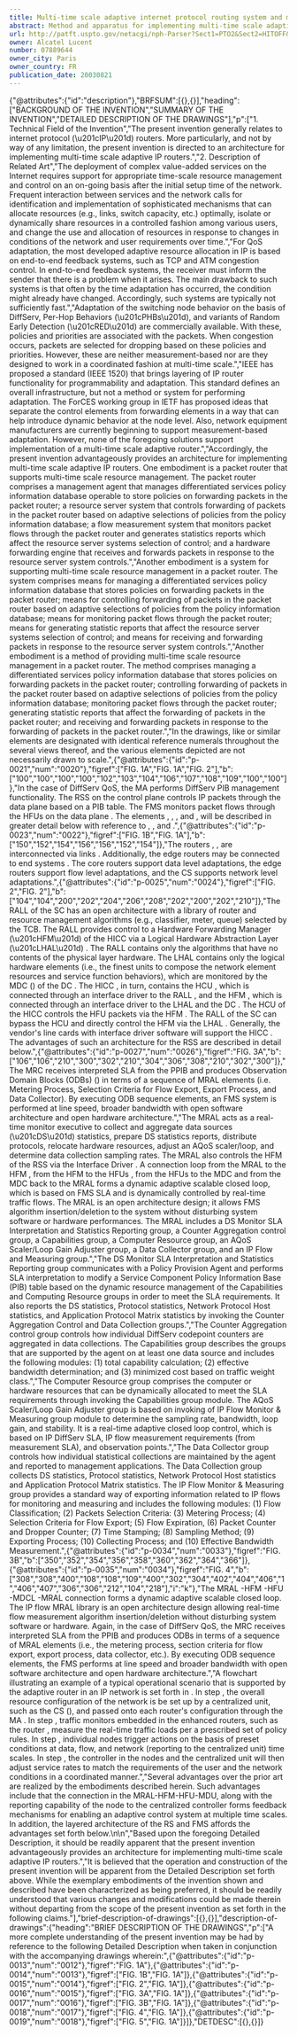 ```yaml
---
title: Multi-time scale adaptive internet protocol routing system and method
abstract: Method and apparatus for implementing multi-time scale adaptive routing in an IP network are described. One embodiment is a packet router that supports multi-time scale resource management. The packet router comprises a management agent that manages differentiated services policy information database operable to store policies on forwarding packets in the packet router; a resource server system that controls forwarding of packets in the packet router based on adaptive selections of policies from the policy information database; a flow measurement system that monitors packet flows through the packet router and generates statistic reports which affect the resource server systems selection of control; and a hardware forwarding engine that receives and forwards packets in response to the resource server system controls.
url: http://patft.uspto.gov/netacgi/nph-Parser?Sect1=PTO2&Sect2=HITOFF&p=1&u=%2Fnetahtml%2FPTO%2Fsearch-adv.htm&r=1&f=G&l=50&d=PALL&S1=07889644&OS=07889644&RS=07889644
owner: Alcatel Lucent
number: 07889644
owner_city: Paris
owner_country: FR
publication_date: 20030821
---
```


{"@attributes":{"id":"description"},"BRFSUM":[{},{}],"heading":["BACKGROUND OF THE INVENTION","SUMMARY OF THE INVENTION","DETAILED DESCRIPTION OF THE DRAWINGS"],"p":["1. Technical Field of the Invention","The present invention generally relates to internet protocol (\u201cIP\u201d) routers. More particularly, and not by way of any limitation, the present invention is directed to an architecture for implementing multi-time scale adaptive IP routers.","2. Description of Related Art","The deployment of complex value-added services on the Internet requires support for appropriate time-scale resource management and control on an on-going basis after the initial setup time of the network. Frequent interaction between services and the network calls for identification and implementation of sophisticated mechanisms that can allocate resources (e.g., links, switch capacity, etc.) optimally, isolate or dynamically share resources in a controlled fashion among various users, and change the use and allocation of resources in response to changes in conditions of the network and user requirements over time.","For QoS adaptation, the most developed adaptive resource allocation in IP is based on end-to-end feedback systems, such as TCP and ATM congestion control. In end-to-end feedback systems, the receiver must inform the sender that there is a problem when it arises. The main drawback to such systems is that often by the time adaptation has occurred, the condition might already have changed. Accordingly, such systems are typically not sufficiently fast.","Adaptation of the switching node behavior on the basis of DiffServ, Per-Hop Behaviors (\u201cPHBs\u201d), and variants of Random Early Detection (\u201cRED\u201d) are commercially available. With these, policies and priorities are associated with the packets. When congestion occurs, packets are selected for dropping based on these policies and priorities. However, these are neither measurement-based nor are they designed to work in a coordinated fashion at multi-time scale.","IEEE has proposed a standard (IEEE 1520) that brings layering of IP router functionality for programmability and adaptation. This standard defines an overall infrastructure, but not a method or system for performing adaptation. The ForCES working group in IETF has proposed ideas that separate the control elements from forwarding elements in a way that can help introduce dynamic behavior at the node level. Also, network equipment manufacturers are currently beginning to support measurement-based adaptation. However, none of the foregoing solutions support implementation of a multi-time scale adaptive router.","Accordingly, the present invention advantageously provides an architecture for implementing multi-time scale adaptive IP routers. One embodiment is a packet router that supports multi-time scale resource management. The packet router comprises a management agent that manages differentiated services policy information database operable to store policies on forwarding packets in the packet router; a resource server system that controls forwarding of packets in the packet router based on adaptive selections of policies from the policy information database; a flow measurement system that monitors packet flows through the packet router and generates statistics reports which affect the resource server systems selection of control; and a hardware forwarding engine that receives and forwards packets in response to the resource server system controls.","Another embodiment is a system for supporting multi-time scale resource management in a packet router. The system comprises means for managing a differentiated services policy information database that stores policies on forwarding packets in the packet router; means for controlling forwarding of packets in the packet router based on adaptive selections of policies from the policy information database; means for monitoring packet flows through the packet router; means for generating statistic reports that affect the resource server systems selection of control; and means for receiving and forwarding packets in response to the resource server system controls.","Another embodiment is a method of providing multi-time scale resource management in a packet router. The method comprises managing a differentiated services policy information database that stores policies on forwarding packets in the packet router; controlling forwarding of packets in the packet router based on adaptive selections of policies from the policy information database; monitoring packet flows through the packet router; generating statistic reports that affect the forwarding of packets in the packet router; and receiving and forwarding packets in response to the forwarding of packets in the packet router.","In the drawings, like or similar elements are designated with identical reference numerals throughout the several views thereof, and the various elements depicted are not necessarily drawn to scale.",{"@attributes":{"id":"p-0021","num":"0020"},"figref":["FIG. 1A","FIG. 1A","FIG. 2"],"b":["100","100","100","100","102","103","104","106","107","108","109","100","100"]},"In the case of DiffServ QoS, the MA  performs DiffServ PIB management functionality. The RSS  on the control plane  controls IP packets through the data plane  based on a PIB table. The FMS  monitors packet flows through the HFUs  on the data plane . The elements , , , and , will be described in greater detail below with reference to , , and .",{"@attributes":{"id":"p-0023","num":"0022"},"figref":["FIG. 1B","FIG. 1A"],"b":["150","152","154","156","156","152","154"]},"The routers , , are interconnected via links . Additionally, the edge routers  may be connected to end systems . The core routers  support data level adaptations, the edge routers  support flow level adaptations, and the CS  supports network level adaptations.",{"@attributes":{"id":"p-0025","num":"0024"},"figref":["FIG. 2","FIG. 2"],"b":["104","104","200","202","204","206","208","202","200","202","210"]},"The RALL  of the SC  has an open architecture with a library of router and resource management algorithms (e.g., classifier, meter, queue) selected by the TCB. The RALL  provides control to a Hardware Forwarding Manager (\u201cHFM\u201d)  of the HICC  via a Logical Hardware Abstraction Layer (\u201cLHAL\u201d) . The RALL  contains only the algorithms that have no contents of the physical layer hardware. The LHAL  contains only the logical hardware elements (i.e., the finest units to compose the network element resources and service function behaviors), which are monitored by the MDC () of the DC . The HICC , in turn, contains the HCU , which is connected through an interface driver  to the RALL , and the HFM , which is connected through an interface driver  to the LHAL  and the DC . The HCU  of the HICC  controls the HFU  packets via the HFM . The RALL  of the SC  can bypass the HCU  and directly control the HFM  via the LHAL . Generally, the vendor's line cards with interface driver software will support the HICC . The advantages of such an architecture for the RSS  are described in detail below.",{"@attributes":{"id":"p-0027","num":"0026"},"figref":"FIG. 3A","b":["106","106","210","300","302","210","304","306","308","210","302","300"]},"The MRC  receives interpreted SLA from the PPIB  and produces Observation Domain Blocks (ODBs) () in terms of a sequence of MRAL  elements (i.e. Metering Process, Selection Criteria for Flow Export, Export Process, and Data Collector). By executing ODB sequence elements, an FMS system is performed at line speed, broader bandwidth with open software architecture and open hardware architecture.","The MRAL  acts as a real-time monitor executive to collect and aggregate data sources (\u201cDS\u201d) statistics, prepare DS statistics reports, distribute protocols, relocate hardware resources, adjust an AQoS scaler\/loop, and determine data collection sampling rates. The MRAL  also controls the HFM  of the RSS  via the Interface Driver . A connection loop from the MRAL  to the HFM , from the HFM  to the HFUs , from the HFUs  to the MDC  and from the MDC  back to the MRAL  forms a dynamic adaptive scalable closed loop, which is based on FMS SLA and is dynamically controlled by real-time traffic flows. The MRAL  is an open architecture design; it allows FMS algorithm insertion\/deletion to the system without disturbing system software or hardware performances. The MRAL  includes a DS Monitor SLA Interpretation and Statistics Reporting group, a Counter Aggregation control group, a Capabilities group, a Computer Resource group, an AQoS Scaler\/Loop Gain Adjuster group, a Data Collector group, and an IP Flow and Measuring group.","The DS Monitor SLA Interpretation and Statistics Reporting group communicates with a Policy Provision Agent and performs SLA interpretation to modify a Service Component Policy Information Base (PIB) table based on the dynamic resource management of the Capabilities and Computing Resource groups in order to meet the SLA requirements. It also reports the DS statistics, Protocol statistics, Network Protocol Host statistics, and Application Protocol Matrix statistics by invoking the Counter Aggregation Control and Data Collection groups.","The Counter Aggregation control group controls how individual DiffServ codepoint counters are aggregated in data collections. The Capabilities group describes the groups that are supported by the agent on at least one data source and includes the following modules: (1) total capability calculation; (2) effective bandwidth determination; and (3) minimized cost based on traffic weight class.","The Computer Resource group comprises the computer or hardware resources that can be dynamically allocated to meet the SLA requirements through invoking the Capabilities group module. The AQoS Scaler\/Loop Gain Adjuster group is based on invoking of IP Flow Monitor & Measuring group module to determine the sampling rate, bandwidth, loop gain, and stability. It is a real-time adaptive closed loop control, which is based on IP DiffServ SLA, IP flow measurement requirements (from measurement SLA), and observation points.","The Data Collector group controls how individual statistical collections are maintained by the agent and reported to management applications. The Data Collection group collects DS statistics, Protocol statistics, Network Protocol Host statistics and Application Protocol Matrix statistics. The IP Flow Monitor & Measuring group provides a standard way of exporting information related to IP flows for monitoring and measuring and includes the following modules: (1) Flow Classification; (2) Packets Selection Criteria: (3) Metering Process; (4) Selection Criteria for Flow Export; (5) Flow Expiration, (6) Packet Counter and Dropper Counter; (7) Time Stamping; (8) Sampling Method; (9) Exporting Process; (10) Collecting Process; and (10) Effective Bandwidth Measurement.",{"@attributes":{"id":"p-0034","num":"0033"},"figref":"FIG. 3B","b":["350","352","354","356","358","360","362","364","366"]},{"@attributes":{"id":"p-0035","num":"0034"},"figref":"FIG. 4","b":["308","308","400","108","108","109","400","302","304","402","404","406","1","406","407","306","306","212","104","218"],"i":"k"},"The MRAL -HFM -HFU -MDCL -MRAL  connection forms a dynamic adaptive scalable closed loop. The IP flow MRAL library  is an open architecture design allowing real-time flow measurement algorithm insertion\/deletion without disturbing system software or hardware. Again, in the case of DiffServ QoS, the MRC  receives interpreted SLA from the PPIB  and produces ODBs in terms of a sequence of MRAL  elements (i.e., the metering process, section criteria for flow export, export process, data collector, etc.). By executing ODB sequence elements, the FMS  performs at line speed and broader bandwidth with open software architecture and open hardware architecture.","A flowchart illustrating an example of a typical operational scenario that is supported by the adaptive router  in an IP network is set forth in . In step , the overall resource configuration of the network is be set up by a centralized unit, such as the CS  (), and passed onto each router's configuration through the MA . In step , traffic monitors embedded in the enhanced routers, such as the router , measure the real-time traffic loads per a prescribed set of policy rules. In step , individual nodes trigger actions on the basis of preset conditions at data, flow, and network (reporting to the centralized unit) time scales. In step , the controller in the nodes and the centralized unit will then adjust service rates to match the requirements of the user and the network conditions in a coordinated manner.","Several advantages over the prior art are realized by the embodiments described herein. Such advantages include that the connection in the MRAL-HFM-HFU-MDU, along with the reporting capability of the node  to the centralized controller forms feedback mechanisms for enabling an adaptive control system at multiple time scales. In addition, the layered architecture of the RS and FMS affords the advantages set forth below.\n\n","Based upon the foregoing Detailed Description, it should be readily apparent that the present invention advantageously provides an architecture for implementing multi-time scale adaptive IP routers.","It is believed that the operation and construction of the present invention will be apparent from the Detailed Description set forth above. While the exemplary embodiments of the invention shown and described have been characterized as being preferred, it should be readily understood that various changes and modifications could be made therein without departing from the scope of the present invention as set forth in the following claims."],"brief-description-of-drawings":[{},{}],"description-of-drawings":{"heading":"BRIEF DESCRIPTION OF THE DRAWINGS","p":["A more complete understanding of the present invention may be had by reference to the following Detailed Description when taken in conjunction with the accompanying drawings wherein:",{"@attributes":{"id":"p-0013","num":"0012"},"figref":"FIG. 1A"},{"@attributes":{"id":"p-0014","num":"0013"},"figref":["FIG. 1B","FIG. 1A"]},{"@attributes":{"id":"p-0015","num":"0014"},"figref":["FIG. 2","FIG. 1A"]},{"@attributes":{"id":"p-0016","num":"0015"},"figref":["FIG. 3A","FIG. 1A"]},{"@attributes":{"id":"p-0017","num":"0016"},"figref":["FIG. 3B","FIG. 1A"]},{"@attributes":{"id":"p-0018","num":"0017"},"figref":["FIG. 4","FIG. 1A"]},{"@attributes":{"id":"p-0019","num":"0018"},"figref":["FIG. 5","FIG. 1A"]}]},"DETDESC":[{},{}]}
